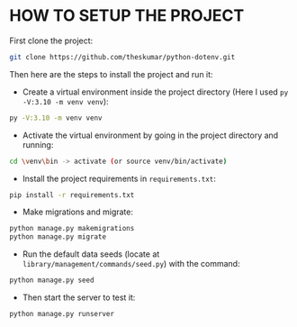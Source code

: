 # HOW TO SETUP THE PROJECT

First clone the project:
```bash
git clone https://github.com/theskumar/python-dotenv.git
```

Then here are the steps to install the project and run it:
- Create a virtual environment inside the project directory (Here I used `py -V:3.10 -m venv venv`):
```bash
py -V:3.10 -m venv venv
```

- Activate the virtual environment by going in the project directory and running:
```bash
cd \venv\bin -> activate (or source venv/bin/activate)
```

- Install the project requirements in `requirements.txt`:
```bash
pip install -r requirements.txt
```

- Make migrations and migrate:
```bash
python manage.py makemigrations
python manage.py migrate
```

- Run the default data seeds (locate at `library/management/commands/seed.py`) with the command:
```bash
python manage.py seed
```

- Then start the server to test it:
```bash
python manage.py runserver
```
